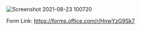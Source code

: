 ![Screenshot 2021-08-23 100720](https://user-images.githubusercontent.com/89286474/130490762-24915bfe-5368-4ef8-b164-38a0fcf3b814.png)

Form Link: https://forms.office.com/r/HnwYzG9Sk7
